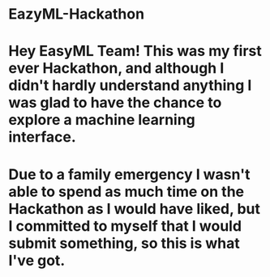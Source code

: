 # EazyML-Hackathon
# Hey EasyML Team! This was my first ever Hackathon, and although I didn't hardly understand anything I was glad to have the chance to explore a machine learning interface. 
# Due to a family emergency I wasn't able to spend as much time on the Hackathon as I would have liked, but I committed to myself that I would submit something, so this is what I've got. 
